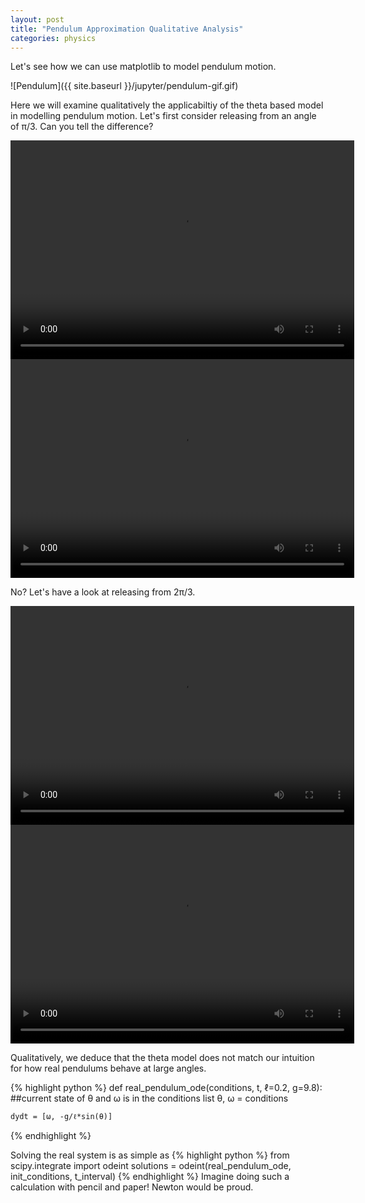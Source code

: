 ```yaml
---
layout: post
title: "Pendulum Approximation Qualitative Analysis"
categories: physics
---
```


Let's see how we can use matplotlib to model pendulum motion.

![Pendulum]({{ site.baseurl }}/jupyter/pendulum-gif.gif)

Here we will examine qualitatively the applicabiltiy of the theta based model in modelling pendulum motion. Let's first consider releasing from an angle of &pi;/3. Can you tell the difference?

<video width="550" height="350" controls>
	  <source src="{{ site.baseurl }}/jupyter/quantitative-assesment.mp4" type="video/mp4">
</video> 

<video width="550" height="350" controls>
	  <source src="{{ site.baseurl }}/jupyter/quantitative-assesment-real.mp4" type="video/mp4">
</video> 

No? Let's have a look at releasing from 2&pi;/3.

<video width="550" height="350" controls>
	  <source src="{{ site.baseurl }}/jupyter/quantitative-assesment-large-angle.mp4" type="video/mp4">
</video> 
<video width="550" height="350" controls>
	  <source src="{{ site.baseurl }}/jupyter/quantitative-assesment-real-large-angle.mp4" type="video/mp4">
</video>

Qualitatively, we deduce that the theta model does not match our intuition for how real pendulums behave at large angles.

{% highlight python %}
def real_pendulum_ode(conditions, t, ℓ=0.2, g=9.8):
    ##current state of θ and ω is in the conditions list
    θ, ω = conditions
    
    dydt = [ω, -g/ℓ*sin(θ)]
{% endhighlight %}

Solving the real system is as simple as
{% highlight python %}
from scipy.integrate import odeint
solutions = odeint(real_pendulum_ode, init_conditions, t_interval)
{% endhighlight %}
Imagine doing such a calculation with pencil and paper! Newton would be proud.
